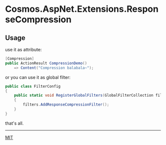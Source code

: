 # Cosmos.AspNet.Extensions.ResponseCompression

## Usage

use it as attribute:

``` c#
[Compression]
public ActionResult CompressionDemo()
    => Content("Compression balabala~");
```

or you can use it as global filter:

``` c#
public class FilterConfig
{
    public static void RegisterGlobalFilters(GlobalFilterCollection filters)
    {
        filters.AddResponseCompressionFilter();
    }
}
```

that's all.

* * *

[MIT](https://mit-license.org/)